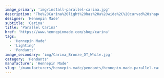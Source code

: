 ```yaml
---
image_primary: 'img/install-parallel-carina.jpg'
description: 'The%20Carina%20light%20has%20a%20wide%2C%20curved%20shape%20comprised%20of%20hand-blown%20glass%20and%20formed%20aluminum.%20Its%20compact%20design%20works%20perfectly%20in%20multiples%20and%20maintains%20a%20strength%20on%20its%20own.'
designer: 'Hennepin Made'
subtitle: 'Carina'
title: 'Parallel Carina'
href: 'https://www.hennepinmade.com/shop/carina'
tags:
  - 'Hennepin Made'
  - 'Lighting'
  - 'Pendants'
image_secondary: 'img/Carina_Bronze_DT_White.jpg'
category: 'Pendants'
manufacturer: 'Hennepin Made'
slug: '/manufacturers/hennepin-made/pendants/hennepin-made-parallel-carina'
---
```

